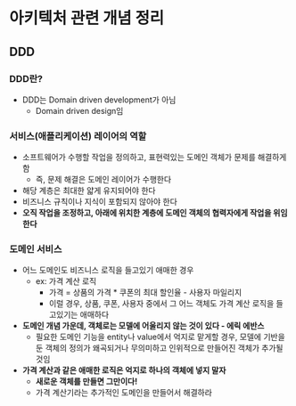 # 아키텍처 관련 개념 정리 
## DDD
### DDD란?  
- DDD는 Domain driven development가 아님
  - Domain driven design임

### 서비스(애플리케이션) 레이어의 역할 
- 소프트웨어가 수행할 작업을 정의하고, 표현력있는 도메인 객체가 문제를 해결하게 함
  - 즉, 문제 해결은 도메인 레이어가 수행한다
- 해당 계층은 최대한 얇게 유지되어야 한다 
- 비즈니스 규칙이나 지식이 포함되지 않아야 한다 
- **오직 작업을 조정하고, 아래에 위치한 계층에 도메인 객체의 협력자에게 작업을 위임한다**

### 도메인 서비스 
- 어느 도메인도 비즈니스 로직을 들고있기 애매한 경우 
  - ex: 가격 계산 로직 
    - 가격 = 상품의 가격 * 쿠폰의 최대 할인율 - 사용자 마일리지 
    - 이럴 경우, 상품, 쿠폰, 사용자 중에서 그 어느 객체도 가격 계산 로직을 들고있기는 애매하다
- **도메인 개념 가운데, 객체로는 모델에 어울리지 않는 것이 있다 - 에릭 에반스**
  - 필요한 도메인 기능을 entity나 value에서 억지로 맡게할 경우, 모델에 기반을 둔 객체의 정의가 왜곡되거나 무의미하고 인위적으로 만들어진 객체가 추가될 것임 
- **가격 계산과 같은 애매한 로직은 억지로 하나의 객체에 넣지 말자**
  - **새로운 객체를 만들면 그만이다!**
  - 가격 계산기라는 추가적인 도메인을 만들어서 해결하라
